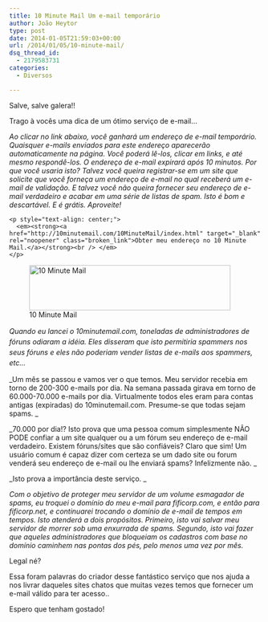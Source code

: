 ```yaml
---
title: 10 Minute Mail Um e-mail temporário
author: João Heytor
type: post
date: 2014-01-05T21:59:03+00:00
url: /2014/01/05/10-minute-mail/
dsq_thread_id:
  - 2179583731
categories:
  - Diversos

---
```

Salve, salve galera!!

Trago à vocês uma dica de um ótimo serviço de e-mail&#8230;

<div id="row250">
  <div id="leftpart">
    <p>
      <em>Ao clicar no link abaixo, você ganhará um endereço de e-mail temporário. Quaisquer e-mails enviados para este endereço aparecerão automaticamente na página. Você poderá lê-los, clicar em links, e até mesmo respondê-los. O endereço de e-mail expirará após 10 minutos. </em><em>Por que você usaria isto? Talvez você queira registrar-se em um site que solicite que você forneça um endereço de e-mail no qual receberá um e-mail de validação. E talvez você não queira fornecer seu endereço de e-mail verdadeiro e acabar em uma série de listas de spam. Isto é bom e descartável. E é grátis. Aproveite! </em>
    </p>
    
    <p style="text-align: center;">
      <em><strong><a href="http://10minutemail.com/10MinuteMail/index.html" target="_blank" rel="noopener" class="broken_link">Obter meu endereço no 10 Minute Mail.</a></strong><br /> </em>
    </p>
  </div>
  
  <div id="rightblock">
    <figure id="attachment_1204" aria-describedby="caption-attachment-1204" style="width: 401px" class="wp-caption aligncenter"><a href="http://10minutemail.com/10MinuteMail/index.html" target="_blank" rel="noopener" class="broken_link"><img loading="lazy" class="size-full wp-image-1204" src="https://www.joaoheytor.com/wp-content/uploads/2014/01/10minmail.png" alt="10 Minute Mail" width="401" height="90" srcset="https://www.joaoheytor.com/wp-content/uploads/2014/01/10minmail.png 401w, https://www.joaoheytor.com/wp-content/uploads/2014/01/10minmail-300x67.png 300w" sizes="(max-width: 401px) 100vw, 401px" /></a><figcaption id="caption-attachment-1204" class="wp-caption-text">10 Minute Mail</figcaption></figure>
  </div>
</div>

<div>
  <em><span style="line-height: 1.5em;">Quando eu lancei o 10minutemail.com, toneladas de administradores de fóruns odiaram a idéia. Eles disseram que isto permitiria spammers nos seus fóruns e eles não poderiam vender listas de e-mails aos spammers, etc&#8230; </span></em>
</div>

_Um mês se passou e vamos ver o que temos. Meu servidor recebia em torno de 200-300 e-mails por dia. Na semana passada girava em torno de 60.000-70.000 e-mails por dia. Virtualmente todos eles eram para contas antigas (expiradas) do 10minutemail.com. Presume-se que todas sejam spams. _

_70.000 por dia!? Isto prova que uma pessoa comum simplesmente NÂO PODE confiar a um site qualquer ou a um fórum seu endereço de e-mail verdadeiro. Existem fóruns/sites que são confiáveis? Claro que sim! Um usuário comum é capaz dizer com certeza se um dado site ou forum venderá seu endereço de e-mail ou lhe enviará spams? Infelizmente não. _

_Isto prova a importância deste serviço. _

_Com o objetivo de proteger meu servidor de um volume esmagador de spams, eu troquei o domínio do meu e-mail para fificorp.com, e então para fificorp.net, e continuarei trocando o domínio de e-mail de tempos em tempos. Isto atenderá a dois propósitos. Primeiro, isto vai salvar meu servidor de morrer sob uma enxurrada de spams. Segundo, isto vai fazer que aqueles administradores que bloqueiam os cadastros com base no domínio caminhem nas pontas dos pés, pelo menos uma vez por mês._

Legal né?

Essa foram palavras do criador desse fantástico serviço que nos ajuda a nos livrar daqueles sites chatos que muitas vezes temos que fornecer um e-mail válido para ter acesso..

Espero que tenham gostado!